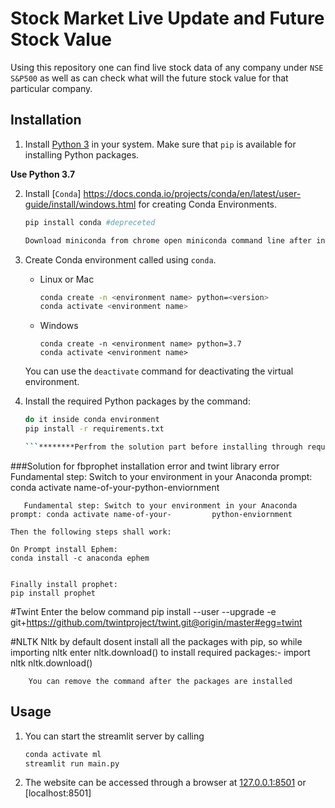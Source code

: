 # Stock Market Live Update and Future Stock Value
Using this repository one can find live stock data of any company under `NSE S&P500` as well as can check what
will the future stock value for that particular company.

## Installation
1. Install [Python 3](https://www.python.org/) in your system. Make sure that `pip` is available for installing Python packages.

**Use Python 3.7**

2. Install [`Conda`]
https://docs.conda.io/projects/conda/en/latest/user-guide/install/windows.html for creating Conda Environments.
    ```bash
    pip install conda #depreceted

    Download miniconda from chrome open miniconda command line after installation.
    ```

3. Create Conda environment called using `conda`.
    - Linux  or Mac
        ```bash
        conda create -n <environment name> python=<version>
        conda activate <environment name>
        ```
    - Windows
        ```
        conda create -n <environment name> python=3.7
        conda activate <environment name>
        ```
    You can use the `deactivate` command for deactivating the virtual environment.
4. Install the required Python packages by the command:
    ```bash
    do it inside conda environment
    pip install -r requirements.txt

    ```********Perfrom the solution part before installing through requirements.txt*********
###Solution for fbprophet installation error and twint library error
Fundamental step: Switch to your environment in your Anaconda prompt: conda activate name-of-your-python-enviornment

       Fundamental step: Switch to your environment in your Anaconda prompt: conda activate name-of-your-		  python-enviornment  

	Then the following steps shall work:

	On Prompt install Ephem:
	conda install -c anaconda ephem
	
	
	Finally install prophet:
	pip install prophet
#Twint
 	Enter the below command
	pip install --user --upgrade -e git+https://github.com/twintproject/twint.git@origin/master#egg=twint

#NLTK
	Nltk by default dosent install all the packages with pip, so while importing nltk enter nltk.download()         to install required packages:-
        import nltk
        nltk.download()

        You can remove the command after the packages are installed

 ## Usage 
1. You can start the streamlit server by calling
   ```bash
   conda activate ml
   streamlit run main.py
   ```
2. The website can be accessed through a browser at [127.0.0.1:8501](http://127.0.0.1:8501/) or [localhost:8501]